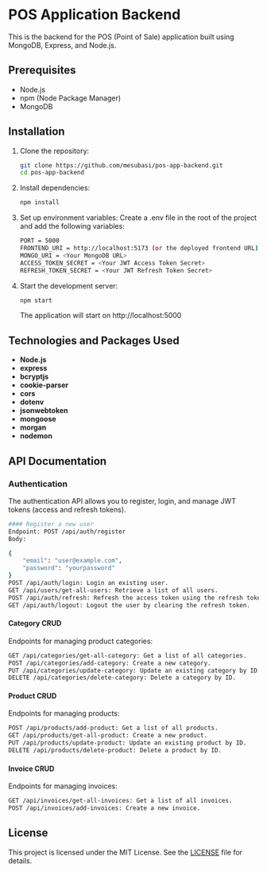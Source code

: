 # POS Application Backend

This is the backend for the POS (Point of Sale) application built using MongoDB, Express, and Node.js.

## Prerequisites

- Node.js
- npm (Node Package Manager)
- MongoDB

## Installation

1. Clone the repository:

   ```sh
   git clone https://github.com/mesubasi/pos-app-backend.git
   cd pos-app-backend
   ```

2. Install dependencies:

   ```sh
   npm install
   ```

3. Set up environment variables:
   Create a .env file in the root of the project and add the following variables:

   ```sh
   PORT = 5000
   FRONTEND_URI = http://localhost:5173 (or the deployed frontend URL)
   MONGO_URI = <Your MongoDB URL>
   ACCESS_TOKEN_SECRET = <Your JWT Access Token Secret>
   REFRESH_TOKEN_SECRET = <Your JWT Refresh Token Secret>
   ```

4. Start the development server:

   ```sh
   npm start
   ```

   The application will start on http://localhost:5000

## Technologies and Packages Used

- **Node.js**
- **express**
- **bcryptjs**
- **cookie-parser**
- **cors**
- **dotenv**
- **jsonwebtoken**
- **mongoose**
- **morgan**
- **nodemon**

## API Documentation

### Authentication

<p>The authentication API allows you to register, login, and manage JWT tokens (access and refresh tokens).</p>

```sh
#### Register a new user
Endpoint: POST /api/auth/register
Body:

{
    "email": "user@example.com",
    "password": "yourpassword"
}
POST /api/auth/login: Login an existing user.
GET /api/users/get-all-users: Retrieve a list of all users.
POST /api/auth/refresh: Refresh the access token using the refresh token.
GET /api/auth/logout: Logout the user by clearing the refresh token.
```

#### Category CRUD

<p>Endpoints for managing product categories:</p>

```sh
GET /api/categories/get-all-category: Get a list of all categories.
POST /api/categories/add-category: Create a new category.
PUT /api/categories/update-category: Update an existing category by ID.
DELETE /api/categories/delete-category: Delete a category by ID.
```

#### Product CRUD

<p>Endpoints for managing products:</p>

```sh
POST /api/products/add-product: Get a list of all products.
GET /api/products/get-all-product: Create a new product.
PUT /api/products/update-product: Update an existing product by ID.
DELETE /api/products/delete-product: Delete a product by ID.
```

#### Invoice CRUD

<p>Endpoints for managing invoices:</p>

```sh
GET /api/invoices/get-all-invoices: Get a list of all invoices.
POST /api/invoices/add-invoices: Create a new invoice.
```

## License

This project is licensed under the MIT License. See the [LICENSE](LICENSE) file for details.
